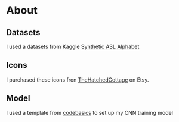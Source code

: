# About

## Datasets

I used a datasets from Kaggle [Synthetic ASL Alphabet](https://www.kaggle.com/datasets/lexset/synthetic-asl-alphabet)

## Icons

I purchased these icons fron [TheHatchedCottage](https://www.etsy.com/listing/1104909056/asl-alphabet-svg-american-sign-language?click_key=2ae604896a150ace2e9f598b41724f667c08e43d%3A1104909056&click_sum=f62eab80&ga_search_query=asl&ref=shop_items_search_1&crt=1) on Etsy.

## Model

I used a template from [codebasics](https://github.com/codebasics/potato-disease-classification/blob/main/training/potato-disease-classification-model.ipynb) to set up my CNN training model
